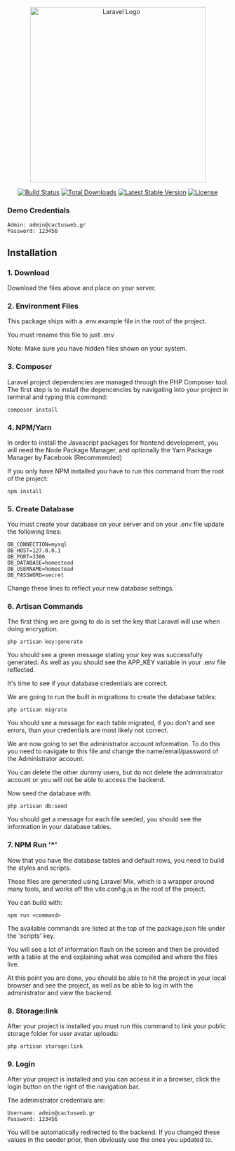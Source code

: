 <p align="center"><a href="https://laravel.com" target="_blank"><img src="https://raw.githubusercontent.com/laravel/art/master/logo-lockup/5%20SVG/2%20CMYK/1%20Full%20Color/laravel-logolockup-cmyk-red.svg" width="400" alt="Laravel Logo"></a></p>

<p align="center">
<a href="https://github.com/laravel/framework/actions"><img src="https://github.com/laravel/framework/workflows/tests/badge.svg" alt="Build Status"></a>
<a href="https://packagist.org/packages/laravel/framework"><img src="https://img.shields.io/packagist/dt/laravel/framework" alt="Total Downloads"></a>
<a href="https://packagist.org/packages/laravel/framework"><img src="https://img.shields.io/packagist/v/laravel/framework" alt="Latest Stable Version"></a>
<a href="https://packagist.org/packages/laravel/framework"><img src="https://img.shields.io/packagist/l/laravel/framework" alt="License"></a>
</p>

### Demo Credentials
    Admin: admin@cactusweb.gr 
    Password: 123456

## Installation
### 1. Download
Download the files above and place on your server.

### 2. Environment Files
This package ships with a .env.example file in the root of the project.

You must rename this file to just .env

Note: Make sure you have hidden files shown on your system.

### 3. Composer
Laravel project dependencies are managed through the PHP Composer tool. The first step is to install the depencencies by navigating into your project in terminal and typing this command:

    composer install

### 4. NPM/Yarn
In order to install the Javascript packages for frontend development, you will need the Node Package Manager, and optionally the Yarn Package Manager by Facebook (Recommended)

If you only have NPM installed you have to run this command from the root of the project:

    npm install

### 5. Create Database
You must create your database on your server and on your .env file update the following lines:

    DB_CONNECTION=mysql
    DB_HOST=127.0.0.1
    DB_PORT=3306
    DB_DATABASE=homestead
    DB_USERNAME=homestead
    DB_PASSWORD=secret

Change these lines to reflect your new database settings.

### 6. Artisan Commands
The first thing we are going to do is set the key that Laravel will use when doing encryption.

    php artisan key:generate

You should see a green message stating your key was successfully generated. As well as you should see the APP_KEY variable in your .env file reflected.

It's time to see if your database credentials are correct.

We are going to run the built in migrations to create the database tables:

    php artisan migrate

You should see a message for each table migrated, if you don't and see errors, than your credentials are most likely not correct.

We are now going to set the administrator account information. To do this you need to navigate to this file and change the name/email/password of the Administrator account.

You can delete the other dummy users, but do not delete the administrator account or you will not be able to access the backend.

Now seed the database with:

    php artisan db:seed

You should get a message for each file seeded, you should see the information in your database tables.

### 7. NPM Run '*'
Now that you have the database tables and default rows, you need to build the styles and scripts.

These files are generated using Laravel Mix, which is a wrapper around many tools, and works off the vite.config.js in the root of the project.

You can build with:

    npm run <command>

The available commands are listed at the top of the package.json file under the 'scripts' key.

You will see a lot of information flash on the screen and then be provided with a table at the end explaining what was compiled and where the files live.

At this point you are done, you should be able to hit the project in your local browser and see the project, as well as be able to log in with the administrator and view the backend.

### 8. Storage:link
After your project is installed you must run this command to link your public storage folder for user avatar uploads:

    php artisan storage:link

### 9. Login

After your project is installed and you can access it in a browser, click the login button on the right of the navigation bar.

The administrator credentials are:

    Username: admin@cactusweb.gr 
    Password: 123456

You will be automatically redirected to the backend. If you changed these values in the seeder prior, then obviously use the ones you updated to.
